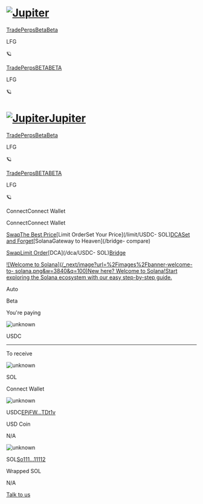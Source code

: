 # [![Jupiter](/svg/jupiter-logo.svg)](/)

[Trade](/)[PerpsBetaBeta](/perps)

LFG

🪐

[Trade](/)[PerpsBETABETA](/perps)

LFG

🪐

# [![Jupiter](/svg/jupiter-logo.svg)Jupiter](/)

[Trade](/)[PerpsBetaBeta](/perps)

LFG

🪐

[Trade](/)[PerpsBETABETA](/perps)

LFG

🪐

ConnectConnect Wallet

ConnectConnect Wallet

[SwapThe Best Price](/swap/USDC-SOL)[Limit OrderSet Your Price](/limit/USDC-
SOL)[DCASet and Forget](/dca/USDC-SOL)[SolanaGateway to Heaven](/bridge-
compare)

[Swap](/swap/USDC-SOL)[Limit Order](/limit/USDC-SOL)[DCA](/dca/USDC-
SOL)[Bridge](/bridge-compare)

[![Welcome to Solana](/_next/image?url=%2Fimages%2Fbanner-welcome-to-
solana.png&w=3840&q=100)New here? Welcome to Solana!Start exploring the Solana
ecosystem with our easy step-by-step guide.](https://welcome.jup.ag/)

Auto

Beta

You're paying

![unknown](/coins/unknown.svg)

USDC

* * *

To receive

![unknown](/coins/unknown.svg)

SOL

Connect Wallet

![unknown](/coins/unknown.svg)

USDC[EPjFW...TDt1v](https://birdeye.so/token/EPjFWdd5AufqSSqeM2qN1xzybapC8G4wEGGkZwyTDt1v?chain=solana)

USD Coin

N/A

![unknown](/coins/unknown.svg)

SOL[So111...11112](https://birdeye.so/token/So11111111111111111111111111111111111111112?chain=solana)

Wrapped SOL

N/A

[](https://discord.gg/jup)[](https://twitter.com/JupiterExchange)[](https://www.reddit.com/r/jupiterexchange)[](https://station.jup.ag/guides)

[ Talk to us](https://discord.gg/jup)


